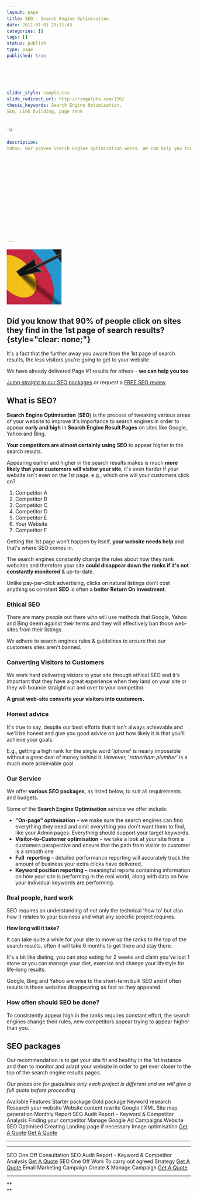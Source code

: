```yaml
---
layout: page
title: SEO - Search Engine Optimisation
date: 2011-01-01 23:11:43
categories: []
tags: []
status: publish
type: page
published: true





slider_style: sample.css
slide_redirect_url: http://ringalpha.com/136/
thesis_keywords: Search Engine Optimisation,
SEO, Link building, page rank


'0'

description:
Yahoo. Our proven Search Engine Optimisation works. We can help you too.














---
```

![](assets/SEO_banner-150x150.jpg "SEO")

Did you know that **90% of people** click on sites they find in the 1st page of search results? {style="clear: none;"}
-----------------------------------------------------------------------------------------------

It's a fact that the further away you aware from the 1st page of search
results, the less visitors you're going to get to your website

We have already delivered Page \#1 results for others - **we can help
you too**

[Jump straight to our SEO packages](#seo_packages) or request a [FREE
SEO review](/freeseo/)

What is SEO?
------------

**Search Engine Optimisation** (**SEO**) is the process of tweaking
various areas of your website to improve it's importance to search
engines in order to appear **early and high** in **Search Engine Result
Pages** on sites like Google, Yahoo and Bing.

**Your competitors are almost certainly using SEO** to appear higher in
the search results.

Appearing earlier and higher in the search results makes is much **more
likely that your customers will visitor your site**, it's even harder if
your website isn't even on the 1st page. e.g., which one will your
customers click on?

1.  Competitor A
2.  Competitor B
3.  Competitor C
4.  Competitor D
5.  Competitor E
6.  Your Website
7.  Competitor F

Getting the 1st page won't happen by itself, **your website needs help**
and that's where SEO comes in.

The search engines constantly change the rules about how they rank
websites and therefore your site **could disappear down the ranks if
it's not constantly monitored** & up-to-date.

Unlike pay-per-click advertising, clicks on natural listings don’t cost
anything so constant **SEO** is often a **better Return On Investment**.

### Ethical SEO

There are many people out there who will use methods that Google, Yahoo
and Bing deem against their terms and they will effectively ban those
web-sites from their listings.

We adhere to search engines rules & guidelines to ensure that our
customers sites aren't banned.

### Converting Visitors to Customers

We work hard delivering vistors to your site through ethical SEO and
it's important that they have a great experience when they land on your
site or they will bounce straight out and over to your competitor.

**A great web-site converts your visitors into customers.**

### **Honest advice**

It's true to say, despite our best efforts that it isn't always
achievable and we'll be honest and give you good advice on just how
likely it is that you'll achieve your goals.

E.g., getting a high rank for the single word '*iphone*' is nearly
impossible without a great deal of money behind it. However, '*rotherham
plumber*' is a much more achievable goal.

### Our Service

We offer **various SEO packages**, as listed below, to suit all
requirements and budgets.

Some of the **Search Engine Optimisation** service we offer
include:

-   **"On-page" optimisation** – we make sure the search engines can
    find everything they need and omit everything you don't want them to
    find, like your Admin pages. Everything should support your target
    keywords.
-   **Visitor-to-Customer optimisation** – we take a look at your site
    from a customers perspective and ensure that the path from visitor
    to customer is a smooth one
-   **Full  reporting** – detailed performance reporting will accurately
    track the amount of business your extra clicks have delivered.
-   **Keyword position reporting** – meaningful reports containing
    information on how your site is performing in the real world, along
    with data on how your individual keywords are performing.

### Real people, hard work

SEO requires an understanding of not only the technical 'how to' but
also how it relates to your business and what any specific project
requires.

**How long will it take?**

It can take quite a while for your site to move up the ranks to the top
of the search results, often it will take 6 months to get there and stay
there.

It's a bit like dieting, you can stop eating for 2 weeks and claim
you've lost 1 stone or you can manage your diet, exercise and change
your lifestyle for life-long results.

Google, Bing and Yahoo are wise to the short-term bulk SEO and if often
results in those websites disappearing as fast as they appeared.

### How often should SEO be done?

To consistently appear high in the ranks requires constant effort, the
search engines change their rules, new competitors appear trying to
appear higher than you.

SEO packages
------------

Our recommendation is to get your site fit and healthy in the 1st
instance and then to monitor and adapt your website in order to get ever
closer to the top of the search engine results pages.

*Our prices are for guidelines only each project is different and we
will give a full quote before proceeding*

<div id="seo_table">

Available Features
Starter package
Gold package
Keyword research
Research your website
Website content rewrite
Google / XML Site map generation
Monthly Report
SEO Audit Report - Keyword & Competitor Analysis
Finding your competitor
Manage Google Ad Campaigns
Website SEO Optimised
Creating Landing page if necessary
Image optimisation
[Get A Quote](/quote)
[Get A Quote](/quote)

------------------------------------------------------------------------

  -------------------------- -------------------------------------------------- -----------------------
  SEO One Off Consultation   SEO Audit Report - Keyword & Competitor Analysis   [Get A Quote](/quote)
  SEO One Off Work           To carry out agreed Strategy                       [Get A Quote](/quote)
  Email Marketing Campaign   Create & Manage Campaign                           [Get A Quote](/quote)
  -------------------------- -------------------------------------------------- -----------------------

</div>

**\
**
